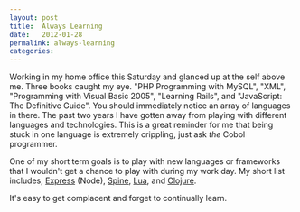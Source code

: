 ```yaml
---
layout: post
title:  Always Learning
date:   2012-01-28
permalink: always-learning
categories:
---
```


Working in my home office this Saturday and glanced up at the self above me. Three books caught my eye. "PHP Programming with MySQL", "XML", "Programming with Visual Basic 2005", "Learning Rails", and "JavaScript: The Definitive Guide". You should immediately notice an array of languages in there. The past two years I have gotten away from playing with different languages and technologies. This is a great reminder for me that being stuck in one language is extremely crippling, just ask _the_ Cobol programmer.

One of my short term goals is to play with new languages or frameworks that I wouldn't get a chance to play with during my work day. My short list includes, [Express](http://expressjs.com/) (Node), [Spine](http://spinejs.com/), [Lua](http://www.lua.org/), and [Clojure](http://clojure.org/).

It's easy to get complacent and forget to continually learn.
